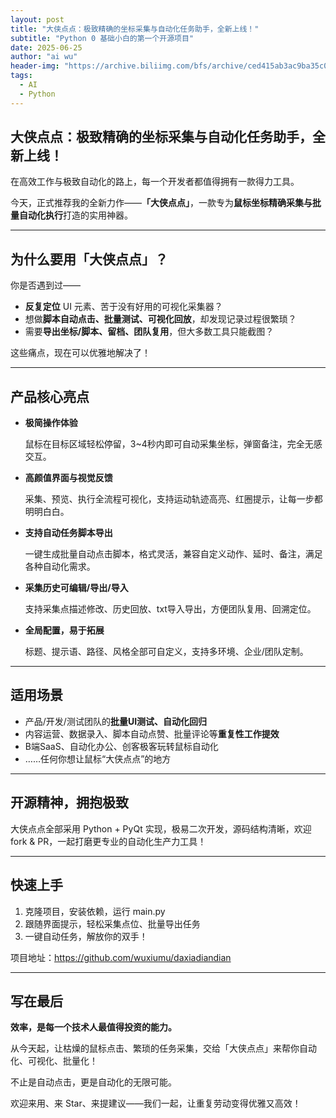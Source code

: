 ```yaml
---
layout: post
title: "大侠点点：极致精确的坐标采集与自动化任务助手，全新上线！"
subtitle: "Python 0 基础小白的第一个开源项目"
date: 2025-06-25
author: "ai wu"
header-img: "https://archive.biliimg.com/bfs/archive/ced415ab3ac9ba35c050e32dffe15f8197db9ec8.png"
tags:
  - AI
  - Python
---
```


##  **大侠点点：极致精确的坐标采集与自动化任务助手，全新上线！**





在高效工作与极致自动化的路上，每一个开发者都值得拥有一款得力工具。

今天，正式推荐我的全新力作——**「大侠点点」**，一款专为**鼠标坐标精确采集与批量自动化执行**打造的实用神器。



------





## **为什么要用「大侠点点」？**





你是否遇到过——



- **反复定位** UI 元素、苦于没有好用的可视化采集器？
- 想做**脚本自动点击、批量测试、可视化回放**，却发现记录过程很繁琐？
- 需要**导出坐标/脚本、留档、团队复用**，但大多数工具只能截图？





这些痛点，现在可以优雅地解决了！



------





## **产品核心亮点**





- **极简操作体验**

  鼠标在目标区域轻松停留，3~4秒内即可自动采集坐标，弹窗备注，完全无感交互。

- **高颜值界面与视觉反馈**

  采集、预览、执行全流程可视化，支持运动轨迹高亮、红圈提示，让每一步都明明白白。

- **支持自动任务脚本导出**

  一键生成批量自动点击脚本，格式灵活，兼容自定义动作、延时、备注，满足各种自动化需求。

- **采集历史可编辑/导出/导入**

  支持采集点描述修改、历史回放、txt导入导出，方便团队复用、回溯定位。

- **全局配置，易于拓展**

  标题、提示语、路径、风格全部可自定义，支持多环境、企业/团队定制。





------





## **适用场景**





- 产品/开发/测试团队的**批量UI测试、自动化回归**
- 内容运营、数据录入、脚本自动点赞、批量评论等**重复性工作提效**
- B端SaaS、自动化办公、创客极客玩转鼠标自动化
- ……任何你想让鼠标“大侠点点”的地方





------





## **开源精神，拥抱极致**





大侠点点全部采用 Python + PyQt 实现，极易二次开发，源码结构清晰，欢迎 fork & PR，一起打磨更专业的自动化生产力工具！



------





## **快速上手**





1. 克隆项目，安装依赖，运行 main.py
2. 跟随界面提示，轻松采集点位、批量导出任务
3. 一键自动任务，解放你的双手！





项目地址：https://github.com/wuxiumu/daxiadiandian



------





## **写在最后**





**效率，是每一个技术人最值得投资的能力。**

从今天起，让枯燥的鼠标点击、繁琐的任务采集，交给「大侠点点」来帮你自动化、可视化、批量化！



不止是自动点击，更是自动化的无限可能。

欢迎来用、来 Star、来提建议——我们一起，让重复劳动变得优雅又高效！

